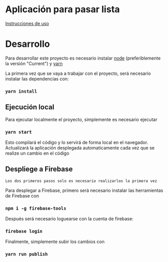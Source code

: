 # Aplicación para pasar lista

[Instrucciones de uso](/INSTRUCCIONES.md)
# Desarrollo
Para desarrollar este proyecto es necesario instalar [node](https://nodejs.org/en/download/current/) (preferiblemente la versión "Current") y [yarn](https://yarnpkg.com/getting-started/install)

La primera vez que se vaya a trabajar con el proyecto, será necesario instalar las dependencias con:
### `yarn install`
## Ejecución local

Para ejecutar localmente el proyecto, simplemente es necesario ejecutar

### `yarn start`
Esto compilará el código y lo servirá de forma local en el navegador. Actualizará la aplicación desplegada automaticamente cada vez que se realize un cambio en el código

## Despliege a Firebase
~~~
Los dos primeros pasos solo es necesario realizarlos la primera vez
~~~

Para desplegar a Firebase, primero será necesario instalar las herramientas de Firebase con
### `npm i -g firebase-tools`

Después será necesario loguearse con la cuenta de firebase:
### `firebase login`

Finalmente, simplemente subir los cambios con
### `yarn run publish`